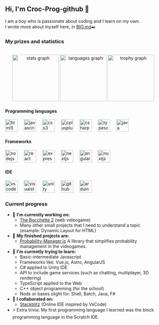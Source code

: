 ## Hi, I'm Croc-Prog-github 👋

I am a boy who is passionate about coding and I learn on my own.<br>
I wrote more about myself here, in [BIO.md](https://gist.github.com/Croc-Prog-github/13e2536644c819790dfc09bbc6270243)✒️

### My prizes and statistics
<div>
  <br clear="both">   
<div align="center">
  <img src="https://github-readme-stats.vercel.app/api?username=Croc-Prog-github&hide_title=false&hide_rank=false&show_icons=true&include_all_commits=false&count_private=true&disable_animations=false&theme=dracula&locale=en&hide_border=true&order=1" height="150" alt="stats graph"  />
  <img src="https://github-readme-stats.vercel.app/api/top-langs?username=Croc-Prog-github&locale=en&hide_title=false&layout=compact&card_width=320&langs_count=6&theme=dracula&hide_border=true&order=2" height="150" alt="languages graph"  />
  <img src="https://github-profile-trophy.vercel.app?username=Croc-Prog-github&theme=onedark&column=3&row=2&margin-w=10&margin-h=10&no-bg=false&no-frame=true&order=4" height="150" alt="trophy graph"  />
</div>

<h4 align="left">Programming languages</h4>
<div align="left">
  <img src="https://cdn.jsdelivr.net/gh/devicons/devicon/icons/html5/html5-original.svg" height="40" alt="html5 logo"  />
  <img width="12" />
  <img src="https://cdn.jsdelivr.net/gh/devicons/devicon/icons/javascript/javascript-original.svg" height="40" alt="javascript logo"  />
  <img width="12" />
  <img src="https://cdn.jsdelivr.net/gh/devicons/devicon/icons/css3/css3-original.svg" height="40" alt="css3 logo"  />
  <img width="12" />
  <img src="https://cdn.jsdelivr.net/gh/devicons/devicon/icons/cplusplus/cplusplus-original.svg" height="40" alt="cplusplus logo"  />
  <img width="12" />
  <img src="https://cdn.jsdelivr.net/gh/devicons/devicon/icons/csharp/csharp-original.svg" height="40" alt="csharp logo"  />
  <img width="12" />
  <img src="https://cdn.jsdelivr.net/gh/devicons/devicon/icons/typescript/typescript-original.svg" height="40" alt="typescript logo"  />
  <img width="12" />
  <img src="https://cdn.jsdelivr.net/gh/devicons/devicon/icons/java/java-original.svg" height="40" alt="java logo"  />
</div>

<h4 align="left">Frameworks</h4>
<div align="left">
  <img src="https://cdn.simpleicons.org/nodedotjs/339933" height="40" alt="nodejs logo"  />
  <img width="12" />
  <img src="https://cdn.jsdelivr.net/gh/devicons/devicon/icons/react/react-original.svg" height="40" alt="react logo"  />
  <img width="12" />
  <img src="https://skillicons.dev/icons?i=express" height="40" alt="express logo"  />
  <img width="12" />
  <img src="https://cdn.jsdelivr.net/gh/devicons/devicon/icons/nextjs/nextjs-original.svg" height="40" alt="nextjs logo"  />
  <img width="12" />
  <img src="https://cdn.jsdelivr.net/gh/devicons/devicon/icons/angularjs/angularjs-original.svg" height="40" alt="angularjs logo"  />
  <img width="12" />
  <img src="https://cdn.simpleicons.org/nuxtdotjs/00DC82" height="40" alt="nuxtjs logo"  />
</div>

<h4 align="left">IDE</h4>
<div align="left">
  <img src="https://cdn.simpleicons.org/visualstudiocode/007ACC" height="40" alt="vscode logo"  />
  <img width="12" />
  <img src="https://cdn.simpleicons.org/visualstudio/5C2D91" height="40" alt="visualstudio logo"  />
  <img width="12" />
  <img src="https://skillicons.dev/icons?i=unity" height="40" alt="unity logo"  />
  <img width="12" />
  <img src="https://skillicons.dev/icons?i=github" height="40" alt="github logo"  />
  <img width="12" />
  <img src="https://cdn.simpleicons.org/arduino/00979D" height="40" alt="arduino logo"  />
</div>

</div>
<p></p>

### Current progress
- 🔭 **I'm currently working on:**
   - [The Bocchette 2](https://github.com/Croc-Prog-github/The-Bocchette-2) (web videogame)
   - Many other small projects that I need to understand a topic (example: Dynamic Layout for HTML)
- 🏁 **My finished projects are:**
   - [Probability-Manager.js](https://github.com/Croc-Prog-github/Probability-Manager.js)  A library that simplifies probability management in the videogames.
- 🌱 **I'm currently trying to learn:**
   - Basic-intermediate Javascript
   - Frameworks like: Vue.js, Astro, AngularJS
   - C# applied to Unity IDE
   - API to include game services (such as chatting, multiplayer, 3D rendering)
   - TypeScript applied to the Web
   - C++ object programming (for the school)
   - Nods or bases slight for: Shell, Batch, Java, F#
- 🤝 **I collaborated on:**
   - [Stackblitz](https://github.com/stackblitz/core) (Online IDE inspired by VsCode)
- ⚡ Extra trivia: My first programming language I learned was the block programming language in the Scratch IDE.
